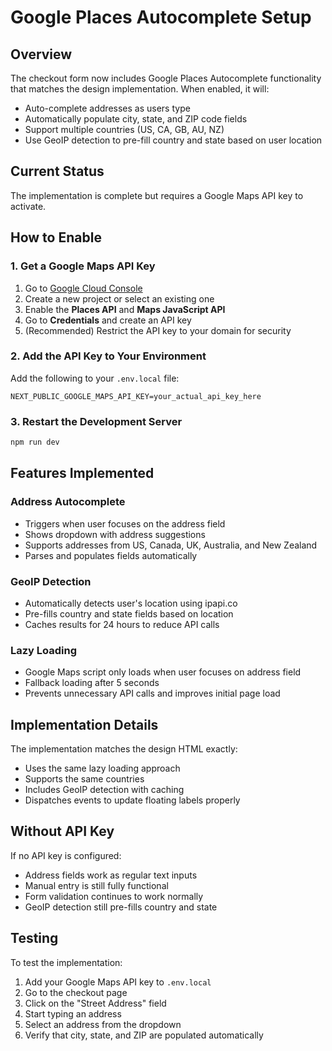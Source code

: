 # Google Places Autocomplete Setup

## Overview
The checkout form now includes Google Places Autocomplete functionality that matches the design implementation. When enabled, it will:
- Auto-complete addresses as users type
- Automatically populate city, state, and ZIP code fields
- Support multiple countries (US, CA, GB, AU, NZ)
- Use GeoIP detection to pre-fill country and state based on user location

## Current Status
The implementation is complete but requires a Google Maps API key to activate.

## How to Enable

### 1. Get a Google Maps API Key
1. Go to [Google Cloud Console](https://console.cloud.google.com/)
2. Create a new project or select an existing one
3. Enable the **Places API** and **Maps JavaScript API**
4. Go to **Credentials** and create an API key
5. (Recommended) Restrict the API key to your domain for security

### 2. Add the API Key to Your Environment
Add the following to your `.env.local` file:

```env
NEXT_PUBLIC_GOOGLE_MAPS_API_KEY=your_actual_api_key_here
```

### 3. Restart the Development Server
```bash
npm run dev
```

## Features Implemented

### Address Autocomplete
- Triggers when user focuses on the address field
- Shows dropdown with address suggestions
- Supports addresses from US, Canada, UK, Australia, and New Zealand
- Parses and populates fields automatically

### GeoIP Detection
- Automatically detects user's location using ipapi.co
- Pre-fills country and state fields based on location
- Caches results for 24 hours to reduce API calls

### Lazy Loading
- Google Maps script only loads when user focuses on address field
- Fallback loading after 5 seconds
- Prevents unnecessary API calls and improves initial page load

## Implementation Details

The implementation matches the design HTML exactly:
- Uses the same lazy loading approach
- Supports the same countries
- Includes GeoIP detection with caching
- Dispatches events to update floating labels properly

## Without API Key
If no API key is configured:
- Address fields work as regular text inputs
- Manual entry is still fully functional
- Form validation continues to work normally
- GeoIP detection still pre-fills country and state

## Testing
To test the implementation:
1. Add your Google Maps API key to `.env.local`
2. Go to the checkout page
3. Click on the "Street Address" field
4. Start typing an address
5. Select an address from the dropdown
6. Verify that city, state, and ZIP are populated automatically